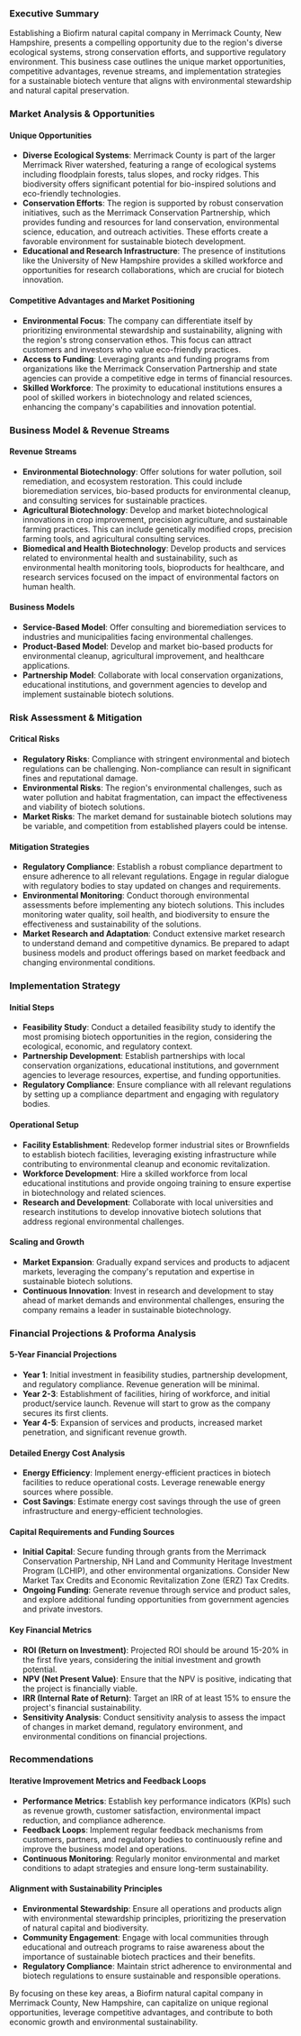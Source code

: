 ### Executive Summary

Establishing a Biofirm natural capital company in Merrimack County, New Hampshire, presents a compelling opportunity due to the region's diverse ecological systems, strong conservation efforts, and supportive regulatory environment. This business case outlines the unique market opportunities, competitive advantages, revenue streams, and implementation strategies for a sustainable biotech venture that aligns with environmental stewardship and natural capital preservation.

### Market Analysis & Opportunities

#### Unique Opportunities
- **Diverse Ecological Systems**: Merrimack County is part of the larger Merrimack River watershed, featuring a range of ecological systems including floodplain forests, talus slopes, and rocky ridges. This biodiversity offers significant potential for bio-inspired solutions and eco-friendly technologies.
- **Conservation Efforts**: The region is supported by robust conservation initiatives, such as the Merrimack Conservation Partnership, which provides funding and resources for land conservation, environmental science, education, and outreach activities. These efforts create a favorable environment for sustainable biotech development.
- **Educational and Research Infrastructure**: The presence of institutions like the University of New Hampshire provides a skilled workforce and opportunities for research collaborations, which are crucial for biotech innovation.

#### Competitive Advantages and Market Positioning
- **Environmental Focus**: The company can differentiate itself by prioritizing environmental stewardship and sustainability, aligning with the region's strong conservation ethos. This focus can attract customers and investors who value eco-friendly practices.
- **Access to Funding**: Leveraging grants and funding programs from organizations like the Merrimack Conservation Partnership and state agencies can provide a competitive edge in terms of financial resources.
- **Skilled Workforce**: The proximity to educational institutions ensures a pool of skilled workers in biotechnology and related sciences, enhancing the company's capabilities and innovation potential.

### Business Model & Revenue Streams

#### Revenue Streams
- **Environmental Biotechnology**: Offer solutions for water pollution, soil remediation, and ecosystem restoration. This could include bioremediation services, bio-based products for environmental cleanup, and consulting services for sustainable practices.
- **Agricultural Biotechnology**: Develop and market biotechnological innovations in crop improvement, precision agriculture, and sustainable farming practices. This can include genetically modified crops, precision farming tools, and agricultural consulting services.
- **Biomedical and Health Biotechnology**: Develop products and services related to environmental health and sustainability, such as environmental health monitoring tools, bioproducts for healthcare, and research services focused on the impact of environmental factors on human health.

#### Business Models
- **Service-Based Model**: Offer consulting and bioremediation services to industries and municipalities facing environmental challenges.
- **Product-Based Model**: Develop and market bio-based products for environmental cleanup, agricultural improvement, and healthcare applications.
- **Partnership Model**: Collaborate with local conservation organizations, educational institutions, and government agencies to develop and implement sustainable biotech solutions.

### Risk Assessment & Mitigation

#### Critical Risks
- **Regulatory Risks**: Compliance with stringent environmental and biotech regulations can be challenging. Non-compliance can result in significant fines and reputational damage.
- **Environmental Risks**: The region's environmental challenges, such as water pollution and habitat fragmentation, can impact the effectiveness and viability of biotech solutions.
- **Market Risks**: The market demand for sustainable biotech solutions may be variable, and competition from established players could be intense.

#### Mitigation Strategies
- **Regulatory Compliance**: Establish a robust compliance department to ensure adherence to all relevant regulations. Engage in regular dialogue with regulatory bodies to stay updated on changes and requirements.
- **Environmental Monitoring**: Conduct thorough environmental assessments before implementing any biotech solutions. This includes monitoring water quality, soil health, and biodiversity to ensure the effectiveness and sustainability of the solutions.
- **Market Research and Adaptation**: Conduct extensive market research to understand demand and competitive dynamics. Be prepared to adapt business models and product offerings based on market feedback and changing environmental conditions.

### Implementation Strategy

#### Initial Steps
- **Feasibility Study**: Conduct a detailed feasibility study to identify the most promising biotech opportunities in the region, considering the ecological, economic, and regulatory context.
- **Partnership Development**: Establish partnerships with local conservation organizations, educational institutions, and government agencies to leverage resources, expertise, and funding opportunities.
- **Regulatory Compliance**: Ensure compliance with all relevant regulations by setting up a compliance department and engaging with regulatory bodies.

#### Operational Setup
- **Facility Establishment**: Redevelop former industrial sites or Brownfields to establish biotech facilities, leveraging existing infrastructure while contributing to environmental cleanup and economic revitalization.
- **Workforce Development**: Hire a skilled workforce from local educational institutions and provide ongoing training to ensure expertise in biotechnology and related sciences.
- **Research and Development**: Collaborate with local universities and research institutions to develop innovative biotech solutions that address regional environmental challenges.

#### Scaling and Growth
- **Market Expansion**: Gradually expand services and products to adjacent markets, leveraging the company's reputation and expertise in sustainable biotech solutions.
- **Continuous Innovation**: Invest in research and development to stay ahead of market demands and environmental challenges, ensuring the company remains a leader in sustainable biotechnology.

### Financial Projections & Proforma Analysis

#### 5-Year Financial Projections
- **Year 1**: Initial investment in feasibility studies, partnership development, and regulatory compliance. Revenue generation will be minimal.
- **Year 2-3**: Establishment of facilities, hiring of workforce, and initial product/service launch. Revenue will start to grow as the company secures its first clients.
- **Year 4-5**: Expansion of services and products, increased market penetration, and significant revenue growth.

#### Detailed Energy Cost Analysis
- **Energy Efficiency**: Implement energy-efficient practices in biotech facilities to reduce operational costs. Leverage renewable energy sources where possible.
- **Cost Savings**: Estimate energy cost savings through the use of green infrastructure and energy-efficient technologies.

#### Capital Requirements and Funding Sources
- **Initial Capital**: Secure funding through grants from the Merrimack Conservation Partnership, NH Land and Community Heritage Investment Program (LCHIP), and other environmental organizations. Consider New Market Tax Credits and Economic Revitalization Zone (ERZ) Tax Credits.
- **Ongoing Funding**: Generate revenue through service and product sales, and explore additional funding opportunities from government agencies and private investors.

#### Key Financial Metrics
- **ROI (Return on Investment)**: Projected ROI should be around 15-20% in the first five years, considering the initial investment and growth potential.
- **NPV (Net Present Value)**: Ensure that the NPV is positive, indicating that the project is financially viable.
- **IRR (Internal Rate of Return)**: Target an IRR of at least 15% to ensure the project's financial sustainability.
- **Sensitivity Analysis**: Conduct sensitivity analysis to assess the impact of changes in market demand, regulatory environment, and environmental conditions on financial projections.

### Recommendations

#### Iterative Improvement Metrics and Feedback Loops
- **Performance Metrics**: Establish key performance indicators (KPIs) such as revenue growth, customer satisfaction, environmental impact reduction, and compliance adherence.
- **Feedback Loops**: Implement regular feedback mechanisms from customers, partners, and regulatory bodies to continuously refine and improve the business model and operations.
- **Continuous Monitoring**: Regularly monitor environmental and market conditions to adapt strategies and ensure long-term sustainability.

#### Alignment with Sustainability Principles
- **Environmental Stewardship**: Ensure all operations and products align with environmental stewardship principles, prioritizing the preservation of natural capital and biodiversity.
- **Community Engagement**: Engage with local communities through educational and outreach programs to raise awareness about the importance of sustainable biotech practices and their benefits.
- **Regulatory Compliance**: Maintain strict adherence to environmental and biotech regulations to ensure sustainable and responsible operations.

By focusing on these key areas, a Biofirm natural capital company in Merrimack County, New Hampshire, can capitalize on unique regional opportunities, leverage competitive advantages, and contribute to both economic growth and environmental sustainability.